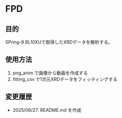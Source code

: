 # FPD

## 目的

SPring-8 BL10XUで取得したXRDデータを解析する。

## 使用方法

1. png_anim で画像から動画を作成する
2. fitting_csv で1次元XRDデータをフィッティングする

## 変更履歴

* 2025/06/27: README.md を作成